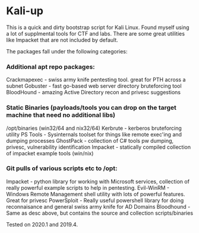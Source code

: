 # Kali-up
This is a quick and dirty bootstrap script for Kali Linux. Found myself using a lot of supplmental 
tools for CTF and labs. There are some great utilities like Impacket that are not included by default.

The packages fall under the following categories:

### Additional apt repo packages:
Crackmapexec - swiss army knife pentesting tool. great for PTH across a subnet
Gobuster - fast go-based web server directory bruteforcing tool
BloodHound - amazing Active Directory recon and privesc suggestions

### Static Binaries (payloads/tools you can drop on the target machine that need no additional libs)
/opt/binaries (win32/64 and nix32/64)
Kerbrute - kerberos bruteforcing utility
PS Tools - Sysinternals toolset for things like remote exec'ing and dumping processes
GhostPack - collection of C# tools pw dumping, privesc, vulnerability identification
Impacket - statically compiled collection of impacket example tools (win/nix)

### Git pulls of various scripts etc to /opt:

Impacket - python library for working with Microsoft services, collection of really powerful
example scripts to help in pentesting.
Evil-WinRM - Windows Remote Management shell utility with lots of powerful features. Great for privesc
PowerSploit - Really useful powershell library for doing reconnaisance and general swiss army knife for AD Domains
Bloodhound - Same as desc above, but contains the source and collection scripts/binaries

Tested on 2020.1 and 2019.4.
